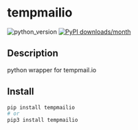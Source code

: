 # tempmailio
![python_version](https://img.shields.io/static/v1?label=Python&message=3.5%20|%203.6%20|%203.7&color=blue) [![PyPI downloads/month](https://img.shields.io/pypi/dm/tempmailio?logo=pypi&logoColor=white)](https://pypi.python.org/pypi/tempmailio)

## Description
python wrapper for tempmail.io

## Install
~~~~bash
pip install tempmailio
# or
pip3 install tempmailio
~~~~